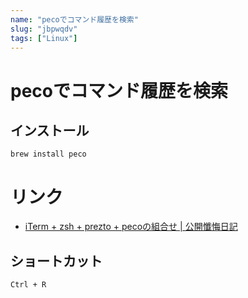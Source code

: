 ```yaml
---
name: "pecoでコマンド履歴を検索"
slug: "jbpwqdv"
tags: ["Linux"]
---
```


# pecoでコマンド履歴を検索

## インストール

```
brew install peco
```

# リンク

- [iTerm + zsh + prezto + pecoの組合せ | 公開懺悔日記](https://www.barasu.org/pc/mac/13705.html)


## ショートカット

```
Ctrl + R
```

